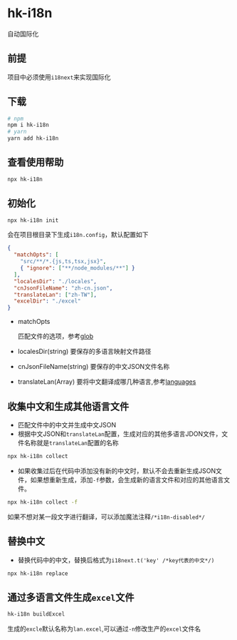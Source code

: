 # hk-i18n

自动国际化

## 前提

项目中必须使用`i18next`来实现国际化

## 下载

```bash
# npm
npm i hk-i18n
# yarn
yarn add hk-i18n
```
## 查看使用帮助
```bash
npx hk-i18n
```
## 初始化

```bash
npx hk-i18n init
```
会在项目根目录下生成`i18n.config`，默认配置如下

```json
{
  "matchOpts": [
    "src/**/*.{js,ts,tsx,jsx}",
    { "ignore": ["**/node_modules/**"] }
  ],
  "localesDir": "./locales",
  "cnJsonFileName": "zh-cn.json",
  "translateLan": ["zh-TW"],
  "excelDir": "./excel"
}
```
- matchOpts

  匹配文件的选项，参考[glob](https://www.npmjs.com/package/glob)

- localesDir(string)
  要保存的多语言映射文件路径

- cnJsonFileName(string)
  要保存的中文JSON文件名称

- translateLan(Array<string>)
  要将中文翻译成哪几种语言,参考[languages](https://github.com/vitalets/google-translate-api/blob/master/languages.js)


## 收集中文和生成其他语言文件

- 匹配文件中的中文并生成中文JSON
- 根据中文JSON和`translateLan`配置，生成对应的其他多语言JDON文件，文件名称就是`translateLan`配置的名称

```bash
npx hk-i18n collect
```

- 如果收集过后在代码中添加没有新的中文时，默认不会去重新生成JSON文件，如果想重新生成，添加`-f`参数，会生成新的语言文件和对应的其他语言文件。

```bash
npx hk-i18n collect -f
```

如果不想对某一段文字进行翻译，可以添加魔法注释`/*i18n-disabled*/`



## 替换中文

- 替换代码中的中文，替换后格式为`i18next.t('key' /*key代表的中文*/)`

```bash
npx hk-i18n replace
```

## 通过多语言文件生成`excel`文件

```bash
hk-i18n buildExcel
```
生成的`excle`默认名称为`lan.excel`,可以通过`-n`修改生产的`excel`文件名